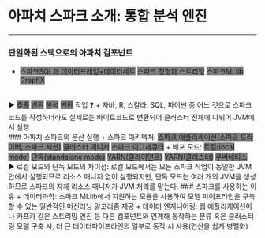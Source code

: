# 아파치 스파크 소개: 통합 분석 엔진 
***
### 단일화된 스택으로의 아파치 컴포넌트
+ <span style="background-color:gray">스파크SQL과 데이터프레임+데이터세트</span>
<span style="background-color:gray">스파크 정형화 스트리밍</span>
<span style="background-color:gray">스파크MLlib</span>
<span style="background-color:gray">GraphX</span>
<br/>
▶ <span style="background-color:gray">추출</span>
<span style="background-color:gray">변환</span>
<span style="background-color:gray">분석</span>
<span style="background-color:gray">변환</span>
작업 ❓
+ 자바, R, 스칼라, SQL, 파이썬 중 어느 것으로 스파크 코드를 작성하더라도 실제로는 바이트코드로 변환되어 클러스터 전체에 나뉘어 JVM에서 실행
<br/>
### 아파치 스파크의 분산 실행
+ 스파크 아키텍처: 
<span style="background-color:gray">스파크 애플리케이션(스파크 드라이버, 스파크 세션)</span>
<span style="background-color:gray">클러스터 매니저</span>
<span style="background-color:gray">스파크 이그제큐터</span>
+ 배포 모드: 
<span style="background-color:gray">로컬(local mode)</span>
<span style="background-color:gray">단독(standalone mode)</span>
<span style="background-color:gray">YARN(클라이언트)</span>
<span style="background-color:gray">YARN(클러스터)</span>
<span style="background-color:gray">쿠버네티스</span>
<br/>
▶ 로컬 모드와 단독 모드의 차이점: 로컬 모드에서는 모든 스파크 작업이 동일한 JVM 안에서 실행되므로 리소스 매니저 없이 실행되지만, 단독 모드는 여러 개의 JVM을 생성하므로 스파크의 자체 리소스 매니저가 JVM 처리를 맡는다.
### 스파크를 사용하는 이유
+ 데이터과학: 스파크 MLlib에서 지원하는 모듈을 사용하여 모델 파이프라인을 구축할 수 있는 일반적인 머신러닝 알고리즘 제공
+ 데이터 엔지니어링: 웹 애플리케이션이나 카프카 같은 스트리밍 엔진 등 다른 컴포넌트와 연계해 동작하는 분류 혹은 클러스터링 모델 구축 시, 더 큰 데이터파이프라인의 일부로 동작 시 사용(연산을 쉽게 병렬화)